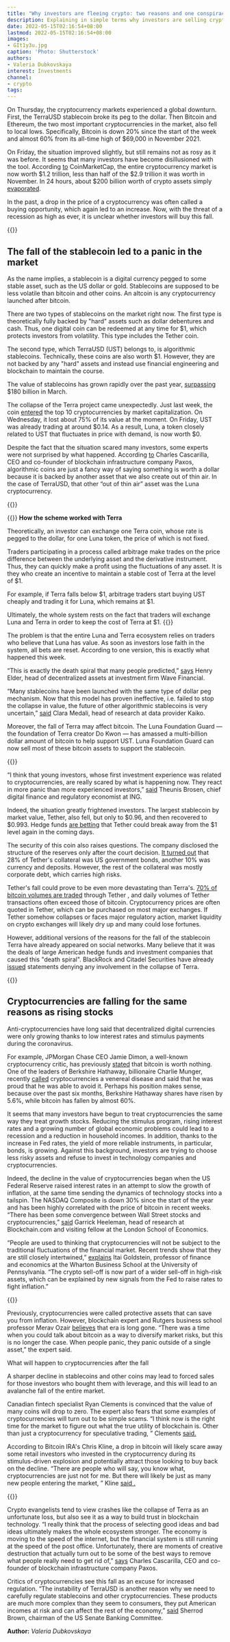 ```yaml
---
title: "Why investors are fleeing crypto: two reasons and one conspiracy theory"
description: Explaining in simple terms why investors are selling cryptocurrencies
date: 2022-05-15T02:16:54+08:00
lastmod: 2022-05-15T02:16:54+08:00
images:
- GIt1y3u.jpg
caption: 'Photo: Shutterstock'
authors:
- Valeria Dubkovskaya
interest: Investments
channel: 
- crypto
tags: 
---
```


On Thursday, the cryptocurrency markets experienced a global downturn. First, the TerraUSD stablecoin broke its peg to the dollar. Then Bitcoin and Ethereum, the two most important cryptocurrencies in the market, also fell to local lows. Specifically, Bitcoin is down 20% since the start of the week and almost 60% from its all-time high of $69,000 in November 2021.

On Friday, the situation improved slightly, but still remains not as rosy as it was before. It seems that many investors have become disillusioned with the tool. According [to](https://coinmarketcap.com/charts/) CoinMarketCap, the entire cryptocurrency market is now worth $1.2 trillion, less than half of the $2.9 trillion it was worth in November. In 24 hours, about $200 billion worth of crypto assets simply [evaporated](https://www.wsj.com/articles/warnings-from-the-crypto-currency-crash-stablecoin-liquidity-terrausd-11652390321).

In the past, a drop in the price of a cryptocurrency was often called a buying opportunity, which again led to an increase. Now, with the threat of a recession as high as ever, it is unclear whether investors will buy this fall.

{{<ads>}}

## The fall of the stablecoin led to a panic in the market

As the name implies, a stablecoin is a digital currency pegged to some stable asset, such as the US dollar or gold. Stablecoins are supposed to be less volatile than bitcoin and other coins. An altcoin is any cryptocurrency launched after bitcoin.

There are two types of stablecoins on the market right now. The first type is theoretically fully backed by "hard" assets such as dollar debentures and cash. Thus, one digital coin can be redeemed at any time for $1, which protects investors from volatility. This type includes the Tether coin.

The second type, which TerraUSD (UST) belongs to, is algorithmic stablecoins. Technically, these coins are also worth $1. However, they are not backed by any "hard" assets and instead use financial engineering and blockchain to maintain the course.

The value of stablecoins has grown rapidly over the past year, [surpassing](https://techcrunch.com/2022/04/26/stablecoins-are-here-to-stay-but-will-they-see-wider-adoption/) $180 billion in March.

The collapse of the Terra project came unexpectedly. Just last week, the coin [entered](https://www.cnbc.com/2022/05/05/luna-foundation-guard-bolsters-stablecoin-reserve-by-raising-1point5-billion-in-bitcoin.html) the top 10 cryptocurrencies by market capitalization. On Wednesday, it lost about 75% of its value at the moment. On Friday, UST was already trading at around $0.14. As a result, Luna, a token closely related to UST that fluctuates in price with demand, is now worth $0.

Despite the fact that the situation scared many investors, some experts were not surprised by what happened. According [to](https://edition.cnn.com/2022/05/12/investing/luna-terra-stablecoin-explained/index.html) Charles Cascarilla, CEO and co-founder of blockchain infrastructure company Paxos, algorithmic coins are just a fancy way of saying something is worth a dollar because it is backed by another asset that we also create out of thin air. In the case of TerraUSD, that other “out of thin air” asset was the Luna cryptocurrency.

{{<ads>}}

{{<info>}}
**How the scheme worked with Terra**

Theoretically, an investor can exchange one Terra coin, whose rate is pegged to the dollar, for one Luna token, the price of which is not fixed.

Traders participating in a process called arbitrage make trades on the price difference between the underlying asset and the derivative instrument. Thus, they can quickly make a profit using the fluctuations of any asset. It is they who create an incentive to maintain a stable cost of Terra at the level of $1.

For example, if Terra falls below $1, arbitrage traders start buying UST cheaply and trading it for Luna, which remains at $1.

Ultimately, the whole system rests on the fact that traders will exchange Luna and Terra in order to keep the cost of Terra at $1.
{{</info>}}

The problem is that the entire Luna and Terra ecosystem relies on traders who believe that Luna has value. As soon as investors lose faith in the system, all bets are reset. According to one version, this is exactly what happened this week.

“This is exactly the death spiral that many people predicted,” [says](https://edition.cnn.com/2022/05/12/investing/luna-terra-stablecoin-explained/index.html) Henry Elder, head of decentralized assets at investment firm Wave Financial.

“Many stablecoins have been launched with the same type of dollar peg mechanism. Now that this model has proven ineffective, i.e. failed to stop the collapse in value, the future of other algorithmic stablecoins is very uncertain,” [said](https://www.cnbc.com/2022/05/12/what-this-weeks-terra-stablecoin-fiasco-means-for-crypto-and-what-investors-can-learn-from-it.html) Clara Medali, head of research at data provider Kaiko.

Moreover, the fall of Terra may affect bitcoin. The Luna Foundation Guard — the foundation of Terra creator Do Kwon — has amassed a multi-billion dollar amount of bitcoin to help support UST. Luna Foundation Guard can now sell most of these bitcoin assets to support the stablecoin.

{{<ads>}}

“I think that young investors, whose first investment experience was related to cryptocurrencies, are really scared by what is happening now. They react in more panic than more experienced investors,” [said](https://www.politico.com/news/2022/05/13/crypto-braces-for-washington-scrutiny-amid-meltdown-00032162) Theunis Brosen, chief digital finance and regulatory economist at ING.

Indeed, the situation greatly frightened investors. The largest stablecoin by market value, Tether, also fell, but only to $0.96, and then recovered to $0.993. Hedge funds [are betting](https://www.wsj.com/articles/bitcoin-falls-to-26-000-as-crypto-selloff-intensifies-11652340653) that Tether could break away from the $1 level again in the coming days.

The security of this coin also raises questions. The company disclosed the structure of the reserves only after the court decision. [It turned out](https://bpi.com/stablecoins-are-backed-by-reserves-give-us-a-break/) that 28% of Tether's collateral was US government bonds, another 10% was currency and deposits. However, the rest of the collateral was mostly corporate debt, which carries high risks.

Tether's fall could prove to be even more devastating than Terra's. [70% of bitcoin volumes are traded](https://newmoneyreview.com/index.php/2021/10/11/tether-dominates-bitcoin-trading/) through Tether , and daily volumes of Tether transactions often exceed those of bitcoin. Cryptocurrency prices are often quoted in Tether, which can be purchased on most major exchanges. If Tether somehow collapses or faces major regulatory action, market liquidity on crypto exchanges will likely dry up and many could lose fortunes.

However, additional versions of the reasons for the fall of the stablecoin Terra have already appeared on social networks. Many believe that it was the deals of large American hedge funds and investment companies that caused this "death spiral". BlackRock and Citadel Securities have already [issued](https://www.bloomberg.com/news/articles/2022-05-11/citadel-securities-says-not-involved-in-terra-stablecoin-crash) statements denying any involvement in the collapse of Terra.

{{<ads>}}

## Cryptocurrencies are falling for the same reasons as rising stocks

Anti-cryptocurrencies have long said that decentralized digital currencies were only growing thanks to low interest rates and stimulus payments during the coronavirus.

For example, JPMorgan Chase CEO Jamie Dimon, a well-known cryptocurrency critic, has previously [stated](https://nypost.com/2021/10/11/jpmorgan-chief-jamie-dimon-says-bitcoin-is-worthless/) that bitcoin is worth nothing. One of the leaders of Berkshire Hathaway, billionaire Charlie Munger, recently [called](https://nypost.com/2022/02/17/berkshire-hathaways-munger-crypto-like-a-venereal-disease/) cryptocurrencies a venereal disease and said that he was proud that he was able to avoid it. Perhaps his position makes sense, because over the past six months, Berkshire Hathaway shares have risen by 5.6%, while bitcoin has fallen by almost 60%.

It seems that many investors have begun to treat cryptocurrencies the same way they treat growth stocks. Reducing the stimulus program, rising interest rates and a growing number of global economic problems could lead to a recession and a reduction in household incomes. In addition, thanks to the increase in Fed rates, the yield of more reliable instruments, in particular, bonds, is growing. Against this background, investors are trying to choose less risky assets and refuse to invest in technology companies and cryptocurrencies.

Indeed, the decline in the value of cryptocurrencies began when the US Federal Reserve raised interest rates in an attempt to slow the growth of inflation, at the same time sending the dynamics of technology stocks into a tailspin. The NASDAQ Composite is down 30% since the start of the year and has been highly correlated with the price of bitcoin in recent weeks. “There has been some convergence between Wall Street stocks and cryptocurrencies,” [said](https://nypost.com/2022/05/12/crypto-investors-panic-amid-digital-coin-bitcoin-crash/) Garrick Heeleman, head of research at Blockchain.com and visiting fellow at the London School of Economics.

“People are used to thinking that cryptocurrencies will not be subject to the traditional fluctuations of the financial market. Recent trends show that they are still closely intertwined,” [explains](https://qz.com/2116509/crypto-isnt-a-safe-haven-during-high-inflation/) Itai Goldstein, professor of finance and economics at the Wharton Business School at the University of Pennsylvania. “The crypto sell-off is now part of a wider sell-off in high-risk assets, which can be explained by new signals from the Fed to raise rates to fight inflation.”

{{<ads>}}

Previously, cryptocurrencies were called protective assets that can save you from inflation. However, blockchain expert and Rutgers business school professor Merav Ozair [believes](https://qz.com/2116509/crypto-isnt-a-safe-haven-during-high-inflation/) that era is long gone. “There was a time when you could talk about bitcoin as a way to diversify market risks, but this is no longer the case. When people panic, they panic outside of a single asset,” the expert said.

What will happen to cryptocurrencies after the fall

A sharper decline in stablecoins and other coins may lead to forced sales for those investors who bought them with leverage, and this will lead to an avalanche fall of the entire market.

Canadian fintech specialist Ryan Clements is convinced that the value of many coins will drop to zero. The expert also fears that some examples of cryptocurrencies will turn out to be simple scams. “I think now is the right time for the market to figure out what the true utility of blockchain is. Other than just a cryptocurrency for speculative trading, ” Clements [said.](https://edition.cnn.com/2022/05/12/investing/luna-terra-stablecoin-explained/index.html)

According to Bitcoin IRA's Chris Kline, a drop in bitcoin will likely scare away some retail investors who invested in the cryptocurrency during its stimulus-driven explosion and potentially attract those looking to buy back on the decline. “There are people who will say, you know what, cryptocurrencies are just not for me. But there will likely be just as many new people entering the market, ” Kline [said .](https://nypost.com/12.05.2022/crypto-investors-panic-amid-digital-coin-bitcoin-crash/)

{{<ads>}}

Crypto evangelists tend to view crashes like the collapse of Terra as an unfortunate loss, but also see it as a way to build trust in blockchain technology. “I really think that the process of selecting good ideas and bad ideas ultimately makes the whole ecosystem stronger. The economy is moving to the speed of the internet, but the financial system is still running at the speed of the post office. Unfortunately, there are moments of creative destruction that actually turn out to be some of the best ways to remove what people really need to get rid of,” [says](https://edition.cnn.com/2022/05/12/investing/luna-terra-stablecoin-explained/index.html) Charles Cascarilla, CEO and co-founder of blockchain infrastructure company Paxos.

Critics of cryptocurrencies see this fall as an excuse for increased regulation. “The instability of TerraUSD is another reason why we need to carefully regulate stablecoins and other cryptocurrencies. These products are much more complex than they seem to consumers, they put American incomes at risk and can affect the rest of the economy,” [said](https://www.politico.com/news/2022/05/13/crypto-braces-for-washington-scrutiny-amid-meltdown-00032162) Sherrod Brown, chairman of the US Senate Banking Committee.

**Author:** *Valeria Dubkovskaya*
